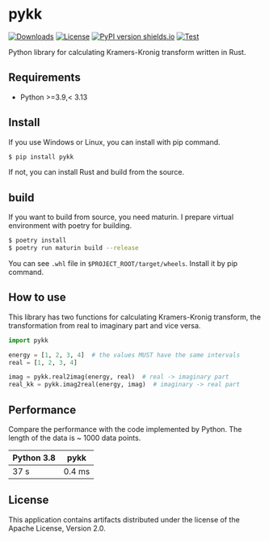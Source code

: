 # pykk
[![Downloads](https://pepy.tech/badge/pykk)](https://pepy.tech/project/pykk)
[![License](https://img.shields.io/badge/License-Apache%202.0-blue.svg)](https://opensource.org/licenses/Apache-2.0)
[![PyPI version shields.io](https://img.shields.io/pypi/v/pykk.svg)](https://pypi.python.org/pypi/pykk/)
[![Test](https://github.com/Hayashi-Yudai/pykk/actions/workflows/rust.yml/badge.svg)](https://github.com/Hayashi-Yudai/pykk/actions/workflows/rust.yml)

Python library for calculating Kramers-Kronig transform written in Rust.

## Requirements

- Python >=3.9,< 3.13

## Install
If you use Windows or Linux, you can install with pip command.

```bash
$ pip install pykk
```

If not, you can install Rust and build from the source.

## build

If you want to build from source, you need maturin. I prepare virtual environment with poetry for building.

```bash
$ poetry install
$ poetry run maturin build --release
```

You can see `.whl` file in `$PROJECT_ROOT/target/wheels`. Install it by pip command.

## How to use

This library has two functions for calculating Kramers-Kronig transform, the transformation from real to imaginary part and vice versa.

```python
import pykk

energy = [1, 2, 3, 4]  # the values MUST have the same intervals
real = [1, 2, 3, 4]

imag = pykk.real2imag(energy, real)  # real -> imaginary part
real_kk = pykk.imag2real(energy, imag)  # imaginary -> real part
```

## Performance

Compare the performance with the code implemented by Python. The length of the data is ~ 1000 data points.

| Python 3.8 | pykk |
| ---------- | ---- |
| 37 s       | 0.4 ms |


## License
This application contains artifacts distributed under the license of the Apache License, Version 2.0.
